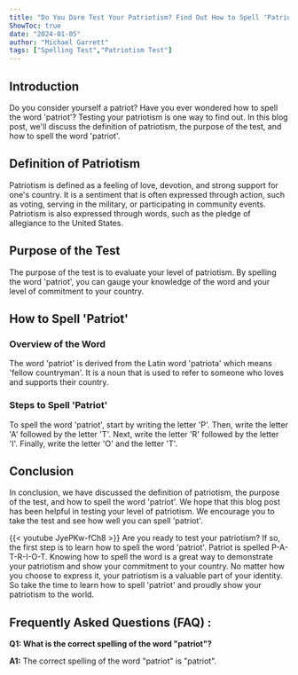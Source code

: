 ```yaml
---
title: "Do You Dare Test Your Patriotism? Find Out How to Spell 'Patriot' Now!"
ShowToc: true 
date: "2024-01-05"
author: "Michael Garrett" 
tags: ["Spelling Test","Patriotism Test"]
---
```

## Introduction 
Do you consider yourself a patriot? Have you ever wondered how to spell the word 'patriot'? Testing your patriotism is one way to find out. In this blog post, we'll discuss the definition of patriotism, the purpose of the test, and how to spell the word 'patriot'. 

## Definition of Patriotism
Patriotism is defined as a feeling of love, devotion, and strong support for one's country. It is a sentiment that is often expressed through action, such as voting, serving in the military, or participating in community events. Patriotism is also expressed through words, such as the pledge of allegiance to the United States. 

## Purpose of the Test
The purpose of the test is to evaluate your level of patriotism. By spelling the word 'patriot', you can gauge your knowledge of the word and your level of commitment to your country. 

## How to Spell 'Patriot'
### Overview of the Word
The word 'patriot' is derived from the Latin word 'patriota' which means 'fellow countryman'. It is a noun that is used to refer to someone who loves and supports their country. 

### Steps to Spell 'Patriot'
To spell the word 'patriot', start by writing the letter 'P'. Then, write the letter 'A' followed by the letter 'T'. Next, write the letter 'R' followed by the letter 'I'. Finally, write the letter 'O' and the letter 'T'. 

## Conclusion
In conclusion, we have discussed the definition of patriotism, the purpose of the test, and how to spell the word 'patriot'. We hope that this blog post has been helpful in testing your level of patriotism. We encourage you to take the test and see how well you can spell 'patriot'.

{{< youtube JyePKw-fCh8 >}} 
Are you ready to test your patriotism? If so, the first step is to learn how to spell the word 'patriot'. Patriot is spelled P-A-T-R-I-O-T. Knowing how to spell the word is a great way to demonstrate your patriotism and show your commitment to your country. No matter how you choose to express it, your patriotism is a valuable part of your identity. So take the time to learn how to spell 'patriot' and proudly show your patriotism to the world.

## Frequently Asked Questions (FAQ) :
**Q1: What is the correct spelling of the word "patriot"?**

**A1:** The correct spelling of the word "patriot" is "patriot".





